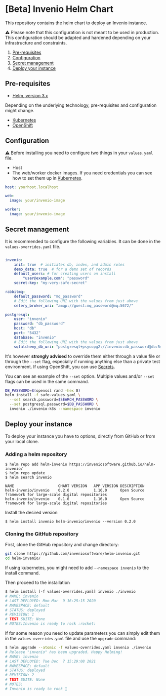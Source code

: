 # [Beta] Invenio Helm Chart

This repository contains the helm chart to deploy an Invenio instance.

:warning: Please note that this configuration is not meant to be used in production.
This configuration should be adapted and hardened depending on your infrastructure and
constraints.

1. [Pre-requisites](#pre-requisites)
2. [Configuration](#configuration)
3. [Secret management](#secret-management)
4. [Deploy your instance](#deploy-your-instance)

## Pre-requisites

- [Helm, version 3.x](https://helm.sh/docs/intro/install/)

Depending on the underlying technology, pre-requisites and configuration might
change.

- [Kubernetes](README-Kubernetes.md)
- [OpenShift](README-OpenShift.md)

## Configuration

:warning: Before installing you need to configure two things in your
`values.yaml` file.

- Host
- The web/worker docker images. If you need credentials you can see how to set
  them up in [Kubernetes](README-Kubernetes/#docker-credentials).

``` yaml
host: yourhost.localhost

web:
  image: your/invenio-image

worker:
  image: your/invenio-image
```

## Secret management

It is recommended to configure the following variables. It can be done in the
`values-overrides.yaml` file.

```yaml

invenio:
    init: true  # initiates db, index, and admin roles
    demo_data: true  # for a demo set of records
    default_users: # for creating users on install
        "user@example.com": "password"
    secret-key: "my-very-safe-secret"

rabbitmq:
    default_password: "mq_password"
    # Edit the following URI with the values from just above
    celery_broker_uri: "amqp://guest:mq_password@mq:5672/"

postgresql:
    user: "invenio"
    password: "db_password"
    host: "db"
    port: "5432"
    database: "invenio"
    # Edit the following URI with the values from just above
    sqlalchemy_db_uri: "postgresql+psycopg2://invenio:db_password@db:5432/invenio"
```

It's however **strongly advised** to override them either through a value file
or through the `--set` flag, especially if running anything else than a
private test environment. If using OpenShift, you can use
[Secrets](README-OpenShift.md/#secret-management).

You can see an example of the `--set` option. Multiple values and/or `--set`
flags can be used in the same command.

```bash
DB_PASSWORD=$(openssl rand -hex 8)
helm install -f safe-values.yaml \
  --set search.password=$SEARCH_PASSWORD \
  --set postgresql.password=$DB_PASSWORD \
  invenio ./invenio-k8s --namespace invenio
```

## Deploy your instance

To deploy your instance you have to options, directly from GitHub or from your local
clone.

### Adding a helm repository

``` console
$ helm repo add helm-invenio https://inveniosoftware.github.io/helm-invenio/
$ helm repo update
$ helm search invenio

NAME                   	CHART VERSION	APP VERSION	DESCRIPTION
helm-invenio/invenio	0.2.0        	1.16.0     	Open Source framework for large-scale digital repositories
helm-invenio/invenio	0.1.0        	1.16.0     	Open Source framework for large-scale digital repositories
```

Install the desired version

``` console
$ helm install invenio helm-invenio/invenio --version 0.2.0
```

### Cloning the GitHub repository

First, clone the GitHub repository and change directory:

```bash
git clone https://github.com/inveniosoftware/helm-invenio.git
cd helm-invenio/
```

If using kubernetes, you might need to add `--namespace invenio` to the
install command.

Then proceed to the installation

```bash
$ helm install [-f values-overrides.yaml] invenio ./invenio
# NAME: invenio
# LAST DEPLOYED: Mon Mar  9 16:25:15 2020
# NAMESPACE: default
# STATUS: deployed
# REVISION: 1
# TEST SUITE: None
# NOTES:Invenio is ready to rock :rocket:
```

If for some reason you need to update parameters you can simply edit them in
the `values-overrides.yaml` file and use the `upgrade` command:

```bash
$ helm upgrade --atomic -f values-overrides.yaml invenio ./invenio
# Release "invenio" has been upgraded. Happy Helming!
# NAME: invenio
# LAST DEPLOYED: Tue Dec  7 15:29:08 2021
# NAMESPACE: default
# STATUS: deployed
# REVISION: 2
# TEST SUITE: None
# NOTES:
# Invenio is ready to rock 🚀
```

